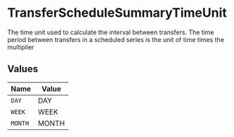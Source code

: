 # TransferScheduleSummaryTimeUnit

The time unit used to calculate the interval between transfers. The time period between transfers in a scheduled series is the unit of time times the multiplier


## Values

| Name    | Value   |
| ------- | ------- |
| `DAY`   | DAY     |
| `WEEK`  | WEEK    |
| `MONTH` | MONTH   |